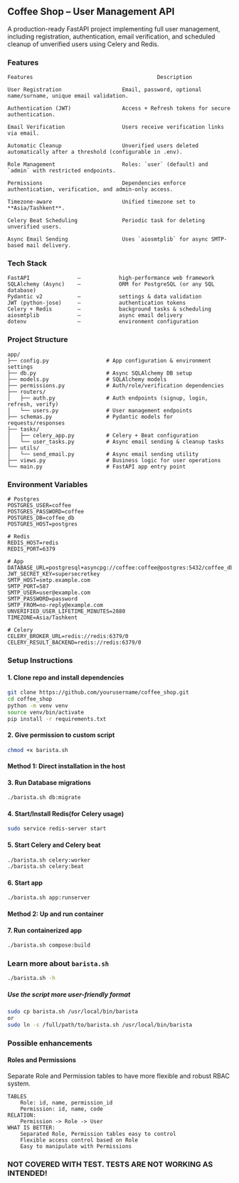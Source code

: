 ## Coffee Shop – User Management API

A production-ready FastAPI project implementing full user management, including registration, authentication, email verification, and scheduled cleanup of unverified users using Celery and Redis.
 

### Features

    Features                                       Description
    
    User Registration                   Email, password, optional name/surname, unique email validation.
    
    Authentication (JWT)                Access + Refresh tokens for secure authentication. 
    
    Email Verification                  Users receive verification links via email.
    
    Automatic Cleanup                   Unverified users deleted automatically after a threshold (configurable in .env).
    
    Role Management                     Roles: `user` (default) and `admin` with restricted endpoints.
    
    Permissions                         Dependencies enforce authentication, verification, and admin-only access.
    
    Timezone-aware                      Unified timezone set to **Asia/Tashkent**.
    
    Celery Beat Scheduling              Periodic task for deleting unverified users.
    
    Async Email Sending                 Uses `aiosmtplib` for async SMTP-based mail delivery.


### Tech Stack

    FastAPI               —            high-performance web framework
    SQLAlchemy (Async)    —            ORM for PostgreSQL (or any SQL database)
    Pydantic v2           —            settings & data validation
    JWT (python-jose)     —            authentication tokens
    Celery + Redis        —            background tasks & scheduling
    aiosmtplib            —            async email delivery    
    dotenv                —            environment configuration

### Project Structure
```terminaloutput
app/
├── config.py                  # App configuration & environment settings
├── db.py                      # Async SQLAlchemy DB setup
├── models.py                  # SQLAlchemy models
├── permissions.py             # Auth/role/verification dependencies
├── routers/
│   ├── auth.py                # Auth endpoints (signup, login, refresh, verify)
│   └── users.py               # User management endpoints
├── schemas.py                 # Pydantic models for requests/responses
├── tasks/
│   ├── celery_app.py          # Celery + Beat configuration
│   └── user_tasks.py          # Async email sending & cleanup tasks
├── utils/
│   └── send_email.py          # Async email sending utility
├── views.py                   # Business logic for user operations
└── main.py                    # FastAPI app entry point
```


### Environment Variables
```dotenv
# Postgres
POSTGRES_USER=coffee
POSTGRES_PASSWORD=coffee
POSTGRES_DB=coffee_db
POSTGRES_HOST=postgres

# Redis
REDIS_HOST=redis
REDIS_PORT=6379

# App
DATABASE_URL=postgresql+asyncpg://coffee:coffee@postgres:5432/coffee_db
JWT_SECRET_KEY=supersecretkey
SMTP_HOST=smtp.example.com
SMTP_PORT=587
SMTP_USER=user@example.com
SMTP_PASSWORD=password
SMTP_FROM=no-reply@example.com
UNVERIFIED_USER_LIFETIME_MINUTES=2880
TIMEZONE=Asia/Tashkent

# Celery
CELERY_BROKER_URL=redis://redis:6379/0
CELERY_RESULT_BACKEND=redis://redis:6379/0
```


### Setup Instructions

#### 1. Clone repo and install dependencies

```bash
git clone https://github.com/yourusername/coffee_shop.git
cd coffee_shop
python -m venv venv
source venv/bin/activate
pip install -r requirements.txt
```

#### 2. Give permission to custom script
```bash
chmod +x barista.sh
```

#### Method 1: Direct installation in the host

#### 3. Run Database migrations
```bash
./barista.sh db:migrate
```

#### 4. Start/Install Redis(for Celery usage)
```bash
sudo service redis-server start
```

#### 5. Start Celery and Celery beat
```bash
./barista.sh celery:worker
./barista.sh celery:beat
```

#### 6. Start app
```bash
./barista.sh app:runserver
```

#### Method 2: Up and run container
#### 7. Run containerized app
```bash
./barista.sh compose:build
```

### Learn more about `barista.sh`
```bash
./barista.sh -h
```

##### Use the script more user-friendly format
```bash
sudo cp barista.sh /usr/local/bin/barista
or
sudo ln -s /full/path/to/barista.sh /usr/local/bin/barista
```

### Possible enhancements

#### Roles and Permissions
Separate Role and Permission tables to have more flexible and robust RBAC system.

```docstring
TABLES
    Role: id, name, permission_id
    Permission: id, name, code
RELATION: 
    Permission -> Role -> User
WHAT IS BETTER:
    Separated Role, Permission tables easy to control
    Flexible access control based on Role
    Easy to manipulate with Permissions
```

### NOT COVERED WITH TEST. TESTS ARE NOT WORKING AS INTENDED!